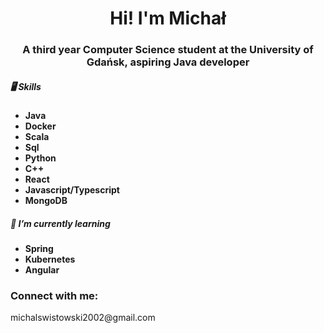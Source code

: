 <h1 align="center">Hi! I'm Michał</h1>
<h3 align="center">A third year Computer Science student at the University of Gdańsk, aspiring Java developer</h3>


##### 🖥️ Skills 
- **Java**
- **Docker**
- **Scala**
- **Sql**
- **Python**
- **C++**
- **React**
- **Javascript/Typescript**
- **MongoDB**

##### 🌱 I’m currently learning 
- **Spring**
- **Kubernetes**
- **Angular**

<h3 align="left">Connect with me:</h3>
<p align="left">michalswistowski2002@gmail.com
</p>

